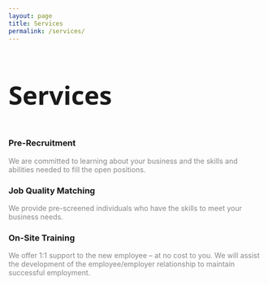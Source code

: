 ```yaml
---
layout: page
title: Services
permalink: /services/
---
```


<div class="wrapper">
<div class="col-md-12">
<h3 style="font-family: 'Open Sans', sans-serif; font-size: 50px;">Services</h3>	
</div>

<div class="col-md-4" >

<h3>Pre-Recruitment</h3>
<div style="color: #888;">
We are committed to learning about your business and the skills and abilities needed to fill the open positions.
</div>
</div>

<div class="col-md-4">

<h3>Job Quality Matching</h3>
<div style="color: #888;">
We provide pre-screened individuals who have the skills to meet your business needs.
</div>
</div>

<div class="col-md-4">

<h3>On-Site Training</h3>
<div style="color: #888;">
 We offer 1:1 support to the new employee – at no cost to you. We will assist the development of the employee/employer relationship to maintain successful employment.
</div>
</div>
</div>


